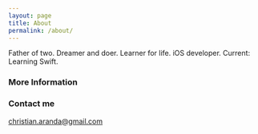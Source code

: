 ```yaml
---
layout: page
title: About
permalink: /about/
---
```


Father of two. Dreamer and doer. Learner for life. iOS developer. Current: Learning Swift.

### More Information


### Contact me

[christian.aranda@gmail.com](mailto:christian.aranda@gmail.com)
